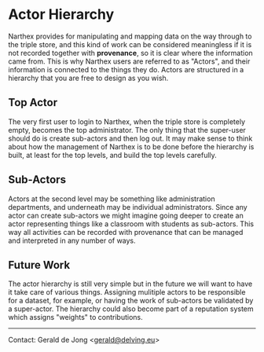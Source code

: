 # Actor Hierarchy

Narthex provides for manipulating and mapping data on the way through to the triple store, and this kind of work can be considered meaningless if it is not recorded together with **provenance**, so it is clear where the information came from.  This is why Narthex users are referred to as "Actors", and their information is connected to the things they do. Actors are structured in a hierarchy that you are free to design as you wish.

## Top Actor

The very first user to login to Narthex, when the triple store is completely empty, becomes the top administrator.  The only thing that the super-user should do is create sub-actors and then log out.  It may make sense to think about how the management of Narthex is to be done before the hierarchy is built, at least for the top levels, and build the top levels carefully.

## Sub-Actors

Actors at the second level may be something like administration departments, and underneath may be individual administrators.  Since any actor can create sub-actors we might imagine going deeper to create an actor representing things like a classroom with students as sub-actors.  This way all activities can be recorded with provenance that can be managed and interpreted in any number of ways.

## Future Work

The actor hierarchy is still very simple but in the future we will want to have it take care of various things. Assigning mulitiple actors to be responsible for a dataset, for example, or having the work of sub-actors be validated by a super-actor.  The hierarchy could also become part of a reputation system which assigns "weights" to contributions.

---

Contact: Gerald de Jong &lt;gerald@delving.eu&gt;